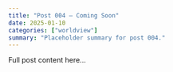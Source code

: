 ```yaml
---
title: "Post 004 — Coming Soon"
date: 2025-01-10
categories: ["worldview"]
summary: "Placeholder summary for post 004."
---
```

Full post content here...
